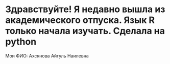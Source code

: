 # Здравствуйте! Я недавно вышла из академического отпуска. Язык R только начала изучать. Сделала на python

Мои ФИО: Ахсянова Айгуль Наилевна
